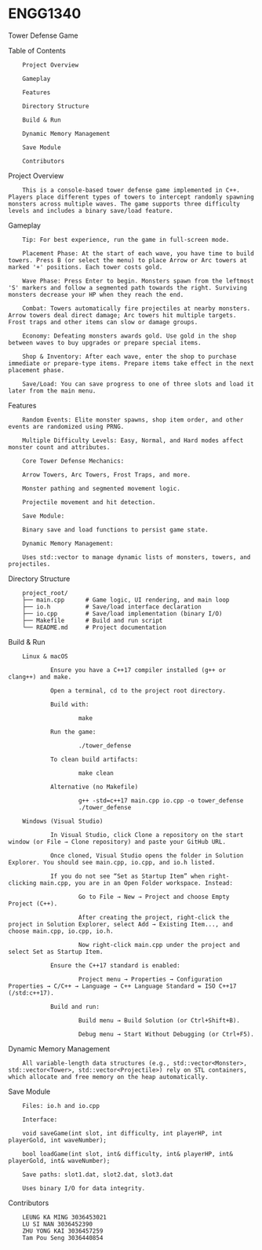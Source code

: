 # ENGG1340
Tower Defense Game

Table of Contents

        Project Overview
        
        Gameplay
        
        Features
        
        Directory Structure
        
        Build & Run
        
        Dynamic Memory Management
        
        Save Module
        
        Contributors

Project Overview

        This is a console-based tower defense game implemented in C++. Players place different types of towers to intercept randomly spawning monsters across multiple waves. The game supports three difficulty levels and includes a binary save/load feature.
    
Gameplay
        
        Tip: For best experience, run the game in full-screen mode.

        Placement Phase: At the start of each wave, you have time to build towers. Press B (or select the menu) to place Arrow or Arc towers at marked '+' positions. Each tower costs gold.
        
        Wave Phase: Press Enter to begin. Monsters spawn from the leftmost 'S' markers and follow a segmented path towards the right. Surviving monsters decrease your HP when they reach the end.
        
        Combat: Towers automatically fire projectiles at nearby monsters. Arrow towers deal direct damage; Arc towers hit multiple targets. Frost traps and other items can slow or damage groups.
        
        Economy: Defeating monsters awards gold. Use gold in the shop between waves to buy upgrades or prepare special items.
        
        Shop & Inventory: After each wave, enter the shop to purchase immediate or prepare-type items. Prepare items take effect in the next placement phase.
        
        Save/Load: You can save progress to one of three slots and load it later from the main menu.
        
Features

        Random Events: Elite monster spawns, shop item order, and other events are randomized using PRNG.
        
        Multiple Difficulty Levels: Easy, Normal, and Hard modes affect monster count and attributes.
        
        Core Tower Defense Mechanics:
        
        Arrow Towers, Arc Towers, Frost Traps, and more.
        
        Monster pathing and segmented movement logic.
        
        Projectile movement and hit detection.
        
        Save Module:
        
        Binary save and load functions to persist game state.
        
        Dynamic Memory Management:
        
        Uses std::vector to manage dynamic lists of monsters, towers, and projectiles.

Directory Structure
        
        project_root/
        ├── main.cpp      # Game logic, UI rendering, and main loop
        ├── io.h          # Save/load interface declaration
        ├── io.cpp        # Save/load implementation (binary I/O)
        ├── Makefile      # Build and run script
        └── README.md     # Project documentation

Build & Run

        Linux & macOS
        
                Ensure you have a C++17 compiler installed (g++ or clang++) and make.
                
                Open a terminal, cd to the project root directory.
                
                Build with:
                
                        make
                
                Run the game:
                
                        ./tower_defense
                
                To clean build artifacts:
                
                        make clean
                
                Alternative (no Makefile)
                
                        g++ -std=c++17 main.cpp io.cpp -o tower_defense
                        ./tower_defense
                        
        Windows (Visual Studio)
        
                In Visual Studio, click Clone a repository on the start window (or File → Clone repository) and paste your GitHub URL.
                
                Once cloned, Visual Studio opens the folder in Solution Explorer. You should see main.cpp, io.cpp, and io.h listed.
                
                If you do not see “Set as Startup Item” when right-clicking main.cpp, you are in an Open Folder workspace. Instead:
                
                        Go to File → New → Project and choose Empty Project (C++).
                        
                        After creating the project, right-click the project in Solution Explorer, select Add → Existing Item..., and choose main.cpp, io.cpp, io.h.
                        
                        Now right-click main.cpp under the project and select Set as Startup Item.
                
                Ensure the C++17 standard is enabled:
                
                        Project menu → Properties → Configuration Properties → C/C++ → Language → C++ Language Standard = ISO C++17 (/std:c++17).
                        
                Build and run:
                
                        Build menu → Build Solution (or Ctrl+Shift+B).
                        
                        Debug menu → Start Without Debugging (or Ctrl+F5).
                


Dynamic Memory Management

        All variable-length data structures (e.g., std::vector<Monster>, std::vector<Tower>, std::vector<Projectile>) rely on STL containers, which allocate and free memory on the heap automatically.

Save Module

        Files: io.h and io.cpp
        
        Interface:
        
        void saveGame(int slot, int difficulty, int playerHP, int playerGold, int waveNumber);
        
        bool loadGame(int slot, int& difficulty, int& playerHP, int& playerGold, int& waveNumber);
        
        Save paths: slot1.dat, slot2.dat, slot3.dat
        
        Uses binary I/O for data integrity.

Contributors

        LEUNG KA MING 3036453021
        LU SI NAN 3036452390 
        ZHU YONG KAI 3036457259 
        Tam Pou Seng 3036440854
